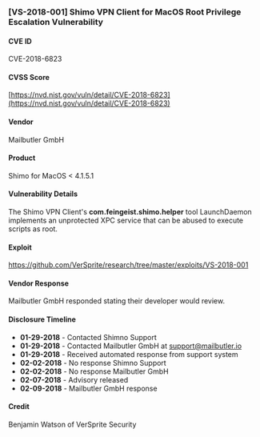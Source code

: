 
### [VS-2018-001] Shimo VPN Client for MacOS Root Privilege Escalation Vulnerability

#### CVE ID
CVE-2018-6823

#### CVSS Score
[https://nvd.nist.gov/vuln/detail/CVE-2018-6823](https://nvd.nist.gov/vuln/detail/CVE-2018-6823)

#### Vendor
Mailbutler GmbH

#### Product
Shimo for MacOS < 4.1.5.1

#### Vulnerability Details
The Shimo VPN Client's **com.feingeist.shimo.helper** tool LaunchDaemon implements an unprotected XPC service that can be abused to execute scripts as root.

#### Exploit
https://github.com/VerSprite/research/tree/master/exploits/VS-2018-001

#### Vendor Response
Mailbutler GmbH responded stating their developer would review.

#### Disclosure Timeline

* **01-29-2018** - Contacted Shimno Support 
* **01-29-2018** - Contacted Mailbutler GmbH at support@mailbutler.io 
* **01-29-2018** - Received automated response from support system
* **02-02-2018** - No response Shimno Support
* **02-02-2018** - No response Mailbutler GmbH
* **02-07-2018** - Advisory released
* **02-09-2018** - Mailbutler GmbH response

#### Credit
Benjamin Watson of VerSprite Security 

